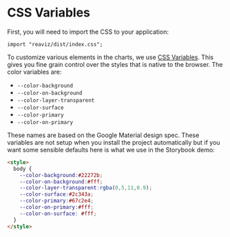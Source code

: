 # CSS Variables

First, you will need to import the CSS to your application:

```
import "reaviz/dist/index.css";
```

To customize various elements in the charts,
we use [CSS Variables](https://developer.mozilla.org/en-US/docs/Web/CSS/Using_CSS_variables).
This gives you fine grain control over the styles
that is native to the browser. The color variables are:

- `--color-background`
- `--color-on-background`
- `--color-layer-transparent`
- `--color-surface`
- `--color-primary`
- `--color-on-primary`

These names are based on the Google Material design spec. These variables
are not setup when you install the project automatically but if you want
some sensible defaults here is what we use in the Storybook demo:

```html
<style>
  body {
    --color-background:#22272b;
    --color-on-background:#fff;
    --color-layer-transparent:rgba(0,5,11,0.9);
    --color-surface:#2c343a;
    --color-primary:#67c2e4;
    --color-on-primary:#fff;
    --color-on-surface: #fff;
  }
</style>
```
